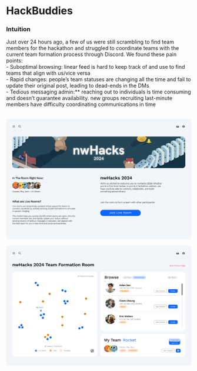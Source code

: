 <h1>HackBuddies</h1>

<h3>Intuition</h3>
Just over 24 hours ago, a few of us were still scrambling to find team members for the hackathon and struggled to coordinate teams with the current team formation process through Discord. We found these pain points:<br>
- Suboptimal browsing: linear feed is hard to keep track of and use to find teams that align with us/vice versa<br>
- Rapid changes: people’s team statuses are changing all the time and fail to update their original post, leading to dead-ends in the DMs<br>
- Tedious messaging admin:** reaching out to individuals is time consuming and doesn’t guarantee availability. new groups recruiting last-minute members have difficulty coordinating communications in time<br><br>

![Example Image](eventpage.png)

![Example Image](liveroom.png)
